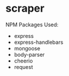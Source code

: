 # scraper

NPM Packages Used:
- express
- express-handlebars
- mongoose
- body-parser
- cheerio
- request